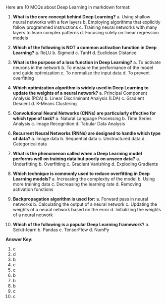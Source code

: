Here are 10 MCQs about Deep Learning in markdown format:

1.  **What is the core concept behind Deep Learning?**
    a.  Using shallow neural networks with a few layers
    b.  Employing algorithms that explicitly follow programmed instructions
    c.  Training neural networks with many layers to learn complex patterns
    d.  Focusing solely on linear regression models

2.  **Which of the following is NOT a common activation function in Deep Learning?**
    a.  ReLU
    b.  Sigmoid
    c.  TanH
    d.  Euclidean Distance

3.  **What is the purpose of a loss function in Deep Learning?**
    a.  To activate neurons in the network
    b.  To measure the performance of the model and guide optimization
    c.  To normalize the input data
    d.  To prevent overfitting

4.  **Which optimization algorithm is widely used in Deep Learning to update the weights of a neural network?**
    a.  Principal Component Analysis (PCA)
    b.  Linear Discriminant Analysis (LDA)
    c.  Gradient Descent
    d.  K-Means Clustering

5.  **Convolutional Neural Networks (CNNs) are particularly effective for which type of task?**
    a.  Natural Language Processing
    b.  Time Series Analysis
    c.  Image Recognition
    d.  Tabular Data Analysis

6.  **Recurrent Neural Networks (RNNs) are designed to handle which type of data?**
    a.  Image data
    b.  Sequential data
    c.  Unstructured data
    d.  Categorical data

7.  **What is the phenomenon called when a Deep Learning model performs well on training data but poorly on unseen data?**
    a.  Underfitting
    b.  Overfitting
    c.  Gradient Vanishing
    d.  Exploding Gradients

8.  **Which technique is commonly used to reduce overfitting in Deep Learning models?**
    a.  Increasing the complexity of the model
    b.  Using more training data
    c.  Decreasing the learning rate
    d.  Removing activation functions

9.  **Backpropagation algorithm is used for:**
    a.  Forward pass in neural networks
    b.  Calculating the output of a neural network
    c.  Updating the weights of a neural network based on the error
    d.  Initializing the weights of a neural network

10. **Which of the following is a popular Deep Learning framework?**
    a.  Scikit-learn
    b.  Pandas
    c.  TensorFlow
    d.  NumPy


**Answer Key:**
1.  c
2.  d
3.  b
4.  c
5.  c
6.  b
7.  b
8.  b
9.  c
10. c